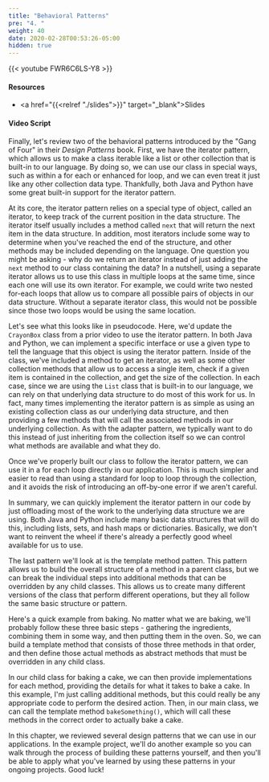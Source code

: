 ```yaml
---
title: "Behavioral Patterns"
pre: "4. "
weight: 40
date: 2020-02-28T00:53:26-05:00
hidden: true
---
```


{{< youtube FWR6C6LS-Y8 >}}

#### Resources

* <a href="{{<relref "./slides">}}" target="_blank">Slides</a>

#### Video Script

Finally, let's review two of the behavioral patterns introduced by the "Gang of Four" in their _Design Patterns_ book. First, we have the iterator pattern, which allows us to make a class iterable like a list or other collection that is built-in to our language. By doing so, we can use our class in special ways, such as within a for each or enhanced for loop, and we can even treat it just like any other collection data type. Thankfully, both Java and Python have some great built-in support for the iterator pattern.

At its core, the iterator pattern relies on a special type of object, called an iterator, to keep track of the current position in the data structure. The iterator itself usually includes a method called `next` that will return the next item in the data structure. In addition, most iterators include some way to determine when you've reached the end of the structure, and other methods may be included depending on the language. One question you might be asking - why do we return an iterator instead of just adding the `next` method to our class containing the data? In a nutshell, using a separate iterator allows us to use this class in multiple loops at the same time, since each one will use its own iterator. For example, we could write two nested for-each loops that allow us to compare all possible pairs of objects in our data structure. Without a separate iterator class, this would not be possible since those two loops would be using the same location. 

Let's see what this looks like in pseudocode. Here, we'd update the `CrayonBox` class from a prior video to use the iterator pattern. In both Java and Python, we can implement a specific interface or use a given type to tell the language that this object is using the iterator pattern. Inside of the class, we've included a method to get an iterator, as well as some other collection methods that allow us to access a single item, check if a given item is contained in the collection, and get the size of the collection. In each case, since we are using the `List` class that is built-in to our language, we can rely on that underlying data structure to do most of this work for us. In fact, many times implementing the iterator pattern is as simple as using an existing collection class as our underlying data structure, and then providing a few methods that will call the associated methods in our underlying collection. As with the adapter pattern, we typically want to do this instead of just inheriting from the collection itself so we can control what methods are available and what they do. 

Once we've properly built our class to follow the iterator pattern, we can use it in a for each loop directly in our application. This is much simpler and easier to read than using a standard for loop to loop through the collection, and it avoids the risk of introducing an off-by-one error if we aren't careful. 

In summary, we can quickly implement the iterator pattern in our code by just offloading most of the work to the underlying data structure we are using. Both Java and Python include many basic data structures that will do this, including lists, sets, and hash maps or dictionaries. Basically, we don't want to reinvent the wheel if there's already a perfectly good wheel available for us to use. 

The last pattern we'll look at is the template method patten. This pattern allows us to build the overall structure of a method in a parent class, but we can break the individual steps into additional methods that can be overridden by any child classes. This allows us to create many different versions of the class that perform different operations, but they all follow the same basic structure or pattern.

Here's a quick example from baking. No matter what we are baking, we'll probably follow these three basic steps - gathering the ingredients, combining them in some way, and then putting them in the oven. So, we can build a template method that consists of those three methods in that order, and then define those actual methods as abstract methods that must be overridden in any child class. 

In our child class for baking a cake, we can then provide implementations for each method, providing the details for what it takes to bake a cake. In this example, I'm just calling additional methods, but this could really be any appropriate code to perform the desired action. Then, in our main class, we can call the template method `bakeSomething()`, which will call these methods in the correct order to actually bake a cake.

In this chapter, we reviewed several design patterns that we can use in our applications. In the example project, we'll do another example so you can walk through the process of building these patterns yourself, and then you'll be able to apply what you've learned by using these patterns in your ongoing projects. Good luck!

